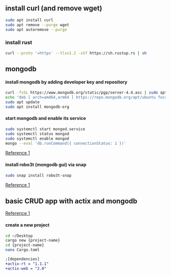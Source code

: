 ## install curl (and remove wget)
```bash
sudo apt install curl
sudo apt remove --purge wget
sudo apt autoremove --purge
```

### install rust
```bash
curl --proto '=https' --tlsv1.2 -sSf https://sh.rustup.rs | sh
```

## mongodb

#### install mongodb by adding developer key and repository
```bash
curl -fsSL https://www.mongodb.org/static/pgp/server-4.4.asc | sudo apt-key add -
echo "deb [ arch=amd64,arm64 ] https://repo.mongodb.org/apt/ubuntu focal/mongodb-org/4.4 multiverse" | sudo tee /etc/apt/sources.list.d/mongodb-org-4.4.list
sudo apt update
sudo apt install mongodb-org
```

#### start mongodb and enable its service
```bash
sudo systemctl start mongod.service
sudo systemctl status mongod
sudo systemctl enable mongod
mongo --eval 'db.runCommand({ connectionStatus: 1 })'
```
[Reference 1](https://www.digitalocean.com/community/tutorials/how-to-install-mongodb-on-ubuntu-20-04)

#### install robo3t (mongodb gui) via snap
```bash
sudo snap install robo3t-snap
```
[Reference 1](https://askubuntu.com/questions/739297/how-to-install-robomongo-on-ubuntu)

## basic CRUD app with actix and mongodb
[Reference 1](https://dev.to/jbarszczewski/rust-actix-cosmosdb-mongodb-tutorial-api-17i5)

#### create a new project
```bash
cd ~/Desktop
cargo new {project-name}
cd {project-name}
nano Cargo.toml
```
```diff
;[dependencies]
+actix-rt = "1.1.1"
+actix-web = "2.0"
```

